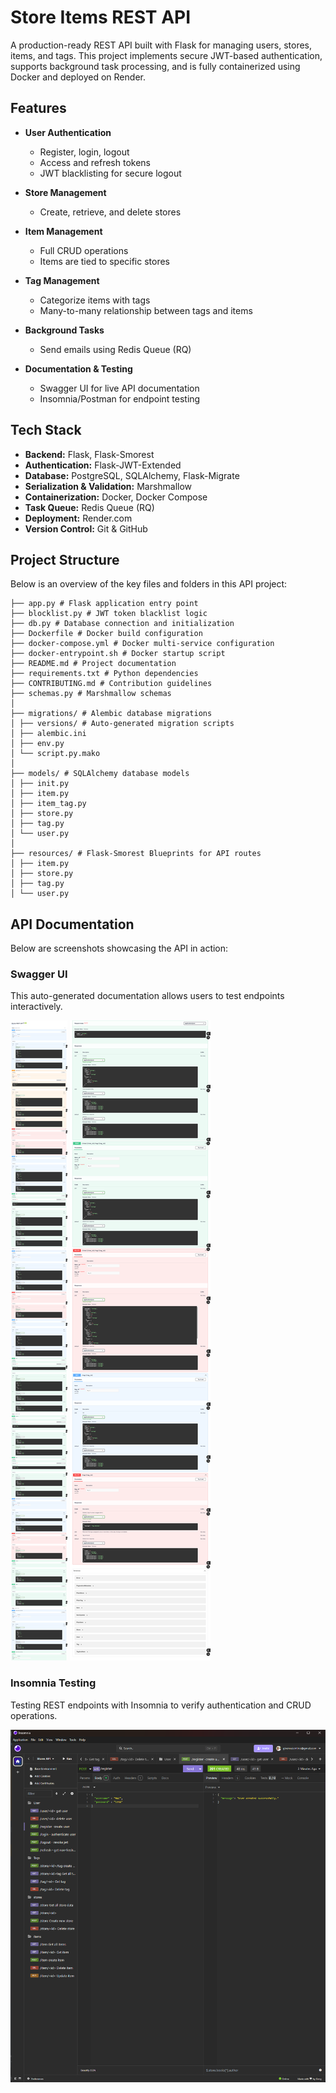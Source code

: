 # Store Items REST API

A production-ready REST API built with Flask for managing users, stores, items, and tags. This project implements secure JWT-based authentication, supports background task processing, and is fully containerized using Docker and deployed on Render.

## Features

- **User Authentication**
  - Register, login, logout
  - Access and refresh tokens
  - JWT blacklisting for secure logout

- **Store Management**
  - Create, retrieve, and delete stores

- **Item Management**
  - Full CRUD operations
  - Items are tied to specific stores

- **Tag Management**
  - Categorize items with tags
  - Many-to-many relationship between tags and items

- **Background Tasks**
  - Send emails using Redis Queue (RQ)

- **Documentation & Testing**
  - Swagger UI for live API documentation
  - Insomnia/Postman for endpoint testing

## Tech Stack

- **Backend:** Flask, Flask-Smorest
- **Authentication:** Flask-JWT-Extended
- **Database:** PostgreSQL, SQLAlchemy, Flask-Migrate
- **Serialization & Validation:** Marshmallow
- **Containerization:** Docker, Docker Compose
- **Task Queue:** Redis Queue (RQ)
- **Deployment:** Render.com
- **Version Control:** Git & GitHub

## Project Structure
Below is an overview of the key files and folders in this API project:
```
├── app.py # Flask application entry point
├── blocklist.py # JWT token blacklist logic
├── db.py # Database connection and initialization
├── Dockerfile # Docker build configuration
├── docker-compose.yml # Docker multi-service configuration
├── docker-entrypoint.sh # Docker startup script
├── README.md # Project documentation
├── requirements.txt # Python dependencies
├── CONTRIBUTING.md # Contribution guidelines
├── schemas.py # Marshmallow schemas
│
├── migrations/ # Alembic database migrations
│ ├── versions/ # Auto-generated migration scripts
│ ├── alembic.ini
│ ├── env.py
│ └── script.py.mako
│
├── models/ # SQLAlchemy database models
│ ├── init.py
│ ├── item.py
│ ├── item_tag.py
│ ├── store.py
│ ├── tag.py
│ └── user.py
│
├── resources/ # Flask-Smorest Blueprints for API routes
│ ├── item.py
│ ├── store.py
│ ├── tag.py
│ └── user.py
```
## API Documentation

Below are screenshots showcasing the API in action:

### Swagger UI

This auto-generated documentation allows users to test endpoints interactively.

![Swagger UI Screenshot](docs/swagger-ui.png)
![Swagger UI Screenshot](docs/swagger-ui2.png)

### Insomnia Testing

Testing REST endpoints with Insomnia to verify authentication and CRUD operations.

![Insomnia Testing Screenshot](docs/insomnia-testing.png)